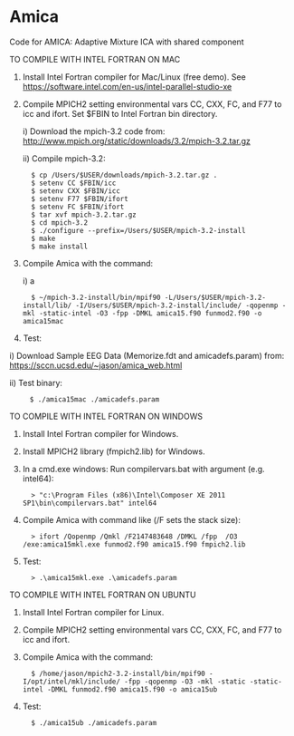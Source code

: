 # Amica
Code for AMICA: Adaptive Mixture ICA with shared component

TO COMPILE WITH INTEL FORTRAN ON MAC

1. Install Intel Fortran compiler for Mac/Linux (free demo).
   See https://software.intel.com/en-us/intel-parallel-studio-xe

2. Compile MPICH2 setting environmental vars CC, CXX, FC, and F77 to icc and ifort. Set $FBIN to Intel Fortran bin directory.

   i) Download the mpich-3.2 code from: http://www.mpich.org/static/downloads/3.2/mpich-3.2.tar.gz
   
   ii) Compile mpich-3.2:
   
         $ cp /Users/$USER/downloads/mpich-3.2.tar.gz .   
         $ setenv CC $FBIN/icc
         $ setenv CXX $FBIN/icc
         $ setenv F77 $FBIN/ifort
         $ setenv FC $FBIN/ifort   
         $ tar xvf mpich-3.2.tar.gz   
         $ cd mpich-3.2   
         $ ./configure --prefix=/Users/$USER/mpich-3.2-install   
         $ make   
         $ make install

3. Compile Amica with the command:

   i) a

         $ ~/mpich-3.2-install/bin/mpif90 -L/Users/$USER/mpich-3.2-install/lib/ -I/Users/$USER/mpich-3.2-install/include/ -qopenmp -mkl -static-intel -O3 -fpp -DMKL amica15.f90 funmod2.f90 -o amica15mac
   
4. Test:

   i) Download Sample EEG Data (Memorize.fdt and amicadefs.param) from: https://sccn.ucsd.edu/~jason/amica_web.html
   
   ii) Test binary:
   
         $ ./amica15mac ./amicadefs.param



TO COMPILE WITH INTEL FORTRAN ON WINDOWS

1. Install Intel Fortran compiler for Windows.
2. Install MPICH2 library (fmpich2.lib) for Windows.
3. In a cmd.exe windows: Run compilervars.bat with argument (e.g. intel64): 

         > "c:\Program Files (x86)\Intel\Composer XE 2011 SP1\bin\compilervars.bat" intel64

4. Compile Amica with command like (/F sets the stack size):

         > ifort /Qopenmp /Qmkl /F2147483648 /DMKL /fpp  /O3 /exe:amica15mkl.exe funmod2.f90 amica15.f90 fmpich2.lib

5. Test:

         > .\amica15mkl.exe .\amicadefs.param



TO COMPILE WITH INTEL FORTRAN ON UBUNTU

1. Install Intel Fortran compiler for Linux.
2. Compile MPICH2 setting environmental vars CC, CXX, FC, and F77 to icc and ifort.
3. Compile Amica with the command:

         $ /home/jason/mpich2-3.2-install/bin/mpif90 -I/opt/intel/mkl/include/ -fpp -qopenmp -O3 -mkl -static -static-intel -DMKL funmod2.f90 amica15.f90 -o amica15ub

4. Test:

         $ ./amica15ub ./amicadefs.param

